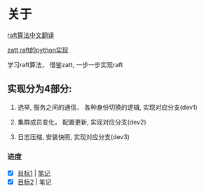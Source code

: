 # 关于
[raft算法中文翻译](https://github.com/maemual/raft-zh_cn/blob/master/raft-zh_cn.md)

[zatt raft的python实现](https://github.com/simonacca/zatt)

学习raft算法， 借鉴zatt, 一步一步实现raft


## 实现分为4部分:
1. 选举, 服务之间的通信， 各种身份切换的逻辑,  实现对应分支(dev1)    

2. 集群成员变化， 配置更新, 实现对应分支(dev2)

3. 日志压缩, 安装快照, 实现对应分支(dev3)



### 进度
- [x]  [目标1](https://github.com/mggger/raft/tree/dev1) | [笔记](https://mggger.github.io/2019/03/raft%E7%AC%94%E8%AE%B0-1/)
- [x]  [目标2](https://github.com/mggger/raft/tree/dev2) | 笔记